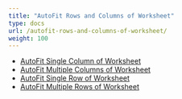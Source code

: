 ```yaml
---
title: "AutoFit Rows and Columns of Worksheet"
type: docs
url: /autofit-rows-and-columns-of-worksheet/
weight: 100
---
```


- [AutoFit Single Column of Worksheet](/autofit-single-column-of-worksheet/)
- [AutoFit Multiple Columns of Worksheet](/autofit-multiple-columns-of-worksheet/)
- [AutoFit Single Row of Worksheet](/autofit-single-row-of-worksheet/)
- [AutoFit Multiple Rows of Worksheet](/autofit-multiple-rows-of-worksheet/)
